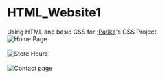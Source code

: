 # HTML_Website1
Using HTML and basic CSS for <a href="https://www.patika.dev/tr">;Patika</a>'s CSS Project.
<br>
![Home Page](https://user-images.githubusercontent.com/116014855/202847783-68aa8b15-6f1a-475e-b126-3938c0168c18.png)
<br>
<br>
![Store Hours](https://user-images.githubusercontent.com/116014855/202847788-73d206ff-5dcc-4acc-84e5-0ba6fc335712.png)
<br>
<br>
![Contact page](https://user-images.githubusercontent.com/116014855/202847800-a2dcf086-c1b5-48b2-9c92-56bbdd824167.png)
<br>
